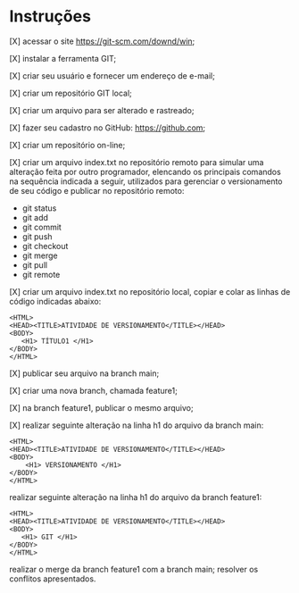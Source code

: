 # Instruções

[X] acessar o site https://git-scm.com/downd/win;

[X] instalar a ferramenta GIT;

[X] criar seu usuário e fornecer um endereço de e-mail;

[X] criar um repositório GIT local;

[X] criar um arquivo para ser alterado e rastreado;

[X] fazer seu cadastro no GitHub: https://github.com;

[X] criar um repositório on-line;

[X] criar um arquivo index.txt no repositório remoto para simular uma alteração feita por outro programador, elencando os principais comandos na sequência indicada a seguir, utilizados para gerenciar o versionamento de seu código e publicar no repositório remoto:
* git status
* git add
* git commit
* git push
* git checkout
* git merge
* git pull
* git remote

[X] criar um arquivo index.txt no repositório local, copiar e colar as linhas de código indicadas abaixo:
```
<HTML>
<HEAD><TITLE>ATIVIDADE DE VERSIONAMENTO</TITLE></HEAD>
<BODY>
   <H1> TÍTULO1 </H1>
</BODY>
</HTML>
``` 
[X] publicar seu arquivo na branch main;

[X] criar uma nova branch, chamada feature1;

[X] na branch feature1, publicar o mesmo arquivo;

[X] realizar seguinte alteração na linha h1 do arquivo da branch main:
```
<HTML>
<HEAD><TITLE>ATIVIDADE DE VERSIONAMENTO</TITLE></HEAD>
<BODY>
    <H1> VERSIONAMENTO </H1>
</BODY>
</HTML>
``` 
realizar seguinte alteração na linha h1 do arquivo da branch feature1:
``` 
<HTML>
<HEAD><TITLE>ATIVIDADE DE VERSIONAMENTO</TITLE></HEAD>
<BODY>
   <H1> GIT </H1>
</BODY>
</HTML>
```
 realizar o merge da branch feature1 com a branch main;
resolver os conflitos apresentados.